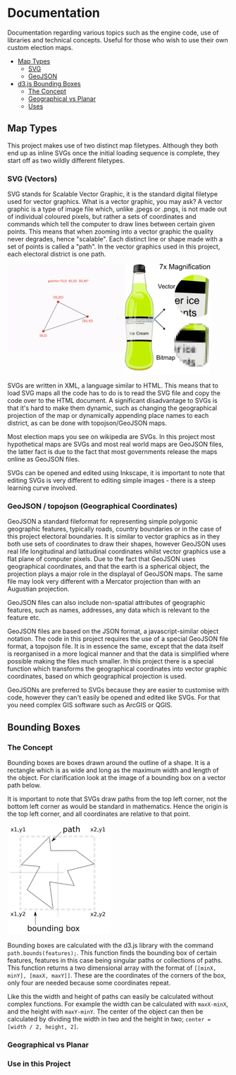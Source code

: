 # Documentation
Documentation regarding various topics such as the engine code, use of libraries and technical concepts. Useful for those who wish to use their own custom election maps.
* [Map Types](#map)
    - [SVG](#svg)
    - [GeoJSON](#geojson)
* [d3.js Bounding Boxes](#bounding)
    - [The Concept](#concept)
    - [Geographical vs Planar](#comparison)
    - [Uses](#uses)



## Map Types <a name="map"></a>
This project makes use of two distinct map filetypes. Although they both end up as inline SVGs once the initial loading sequence is complete, they start off as two wildly different filetypes.

### SVG (Vectors) <a name="svg"></a>
SVG stands for Scalable Vector Graphic, it is the standard digital filetype used for vector graphics. What is a vector graphic, you may ask? A vector graphic is a type of image file which, unlike .jpegs or .pngs, is not made out of individual coloured pixels, but rather a sets of coordinates and commands which tell the computer to draw lines between certain given points. This means that when zooming into a vector graphic the quality never degrades, hence "scalable". Each distinct line or shape made with a set of points is called a "path". In the vector graphics used in this project, each electoral district is one path.

<img src="assets/img/1200px-VectorBitmapExample.svg.png" margin="10px" height="250px"> <img src="assets/img/polygon.png" align="left" margin="10px" height="200px">

SVGs are written in XML, a language similar to HTML. This means that to load SVG maps all the code has to do is to read the SVG file and copy the code over to the HTML document. A significant disadvantage to SVGs is that it's hard to make them dynamic, such as changing the geographical projection of the map or dynamically appending place names to each district, as can be done with topojson/GeoJSON maps.

Most election maps you see on wikipedia are SVGs. In this project most hypothetical maps are SVGs and most real world maps are GeoJSON files, the latter fact is due to the fact that most governments release the maps online as GeoJSON files.

SVGs can be opened and edited using Inkscape, it is important to note that editing SVGs is very different to editing simple images - there is a steep learning curve involved.

### GeoJSON / topojson (Geographical Coordinates) <a name="geojson"></a>
GeoJSON a standard fileformat for representing simple polygonic geographic features, typically roads, country boundaries or in the case of this project electoral boundaries. It is similar to vector graphics as in they both use sets of coordinates to draw their shapes, however GeoJSON uses real life longitudinal and latitudinal coordinates whilst vector graphics use a flat plane of computer pixels. Due to the fact that GeoJSON uses geographical coordinates, and that the earth is a spherical object, the projection plays a major role in the displayal of GeoJSON maps. The same file may look very different with a Mercator projection than with an Augustian projection.

GeoJSON files can also include non-spatial attributes of geographic features, such as names, addresses, any data which is relevant to the feature etc.

GeoJSON files are based on the JSON format, a javascript-similar object notation. The code in this project requires the use of a special GeoJSON file format, a topojson file. It is in essence the same, except that the data itself is reorganised in a more logical manner and that the data is simplified where possible making the files much smaller. In this project there is a special function which transforms the geographical coordinates into vector graphic coordinates, based on which geographical projection is used.

GeoJSONs are preferred to SVGs because they are easier to customise with code, however they can't easily be opened and edited like SVGs. For that you need complex GIS software such as ArcGIS or QGIS.

## Bounding Boxes <a name="bounding"></a>

### The Concept <a name="concept"></a>
Bounding boxes are boxes drawn around the outline of a shape. It is a rectangle which is as wide and long as the maximum width and length of the object. For clarification look at the image of a bounding box on a vector path below. 

It is important to note that SVGs draw paths from the top left corner, not the bottom left corner as would be standard in mathematics. Hence the origin is the top left corner, and all coordinates are relative to that point.

<img src="assets/img/bounding.PNG" margin="10px" height="250px">

Bounding boxes are calculated with the d3.js library with the command `path.bounds(features);`. This function finds the bounding box of certain features, features in this case being singular paths or collections of paths. This function returns a two dimensional array with the format of `[[minX, minY], [maxX, maxY]]`. These are the coordinates of the corners of the box, only four are needed because some coordinates repeat.

Like this the width and height of paths can easily be calculated without complex functions. For example the width can be calculated with `maxX-minX`, and the height with `maxY-minY`. The center of the object can then be calculated by dividing the width in two and the height in two; `center = [width / 2, height, 2]`.

### Geographical vs Planar <a name="comparison"></a>

### Use in this Project <a name="uses"></a>
